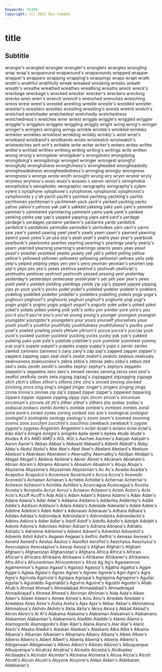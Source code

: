 ```yaml
---
Keywords: 31300
Copyright: (C) 2022 Ryu Yamada
---
```



# title

## Subtitle
wrangle's wrangled wrangler
wrangler's wranglers wrangles wrangling wrap wrap's wraparound wraparound's wraparounds wrapped
wrapper wrapper's wrappers wrapping wrapping's wrappings wraps wrapt wrath wrath's
wrathful wrathfully wreak wreaked wreaking wreaks wreath wreath's wreathe wreathed
wreathes wreathing wreaths wreck wreck's wreckage wreckage's wrecked wrecker wrecker's
wreckers wrecking wrecks wren wren's wrench wrench's wrenched wrenches wrenching
wrens wrest wrest's wrested wresting wrestle wrestle's wrestled wrestler wrestler's
wrestlers wrestles wrestling wrestling's wrests wretch wretch's wretched wretcheder wretchedest
wretchedly wretchedness wretchedness's wretches wrier wriest wriggle wriggle's wriggled wriggler
wriggler's wrigglers wriggles wriggling wriggly wright wring wring's wringer wringer's
wringers wringing wrings wrinkle wrinkle's wrinkled wrinkles wrinklier wrinklies wrinkliest
wrinkling wrinkly wrinkly's wrist wrist's wristband wristband's wristbands wrists wristwatch
wristwatch's wristwatches writ writ's writable write writer writer's writers writes
writhe writhe's writhed writhes writhing writing writing's writings writs written
wrong wrong's wrongdoer wrongdoer's wrongdoers wrongdoing wrongdoing's wrongdoings wronged wronger
wrongest wrongful wrongfully wrongfulness wrongfulness's wrongheaded wrongheadedly wrongheadedness wrongheadedness's wronging
wrongly wrongness wrongness's wrongs wrote wroth wrought wrung wry wryer
wryest wryly wryness wryness's wuss wuss's wusses x xenon xenon's
xenophobia xenophobia's xenophobic xerographic xerography xerography's xylem xylem's xylophone xylophone's
xylophones xylophonist xylophonist's xylophonists y y'all yacht yacht's yachted yachting
yachting's yachts yachtsman yachtsman's yachtsmen yack yack's yacked yacking yacks
yahoo yahoo's yahoos yak yak's yakked yakking yaks yam yam's
yammer yammer's yammered yammering yammers yams yank yank's yanked yanking
yanks yap yap's yapped yapping yaps yard yard's yardage yardage's
yardages yardarm yardarm's yardarms yards yardstick yardstick's yardsticks yarmulke yarmulke's
yarmulkes yarn yarn's yarns yaw yaw's yawed yawing yawl yawl's
yawls yawn yawn's yawned yawning yawns yaws yaws's ye yea
yea's yeah yeah's yeahs year year's yearbook yearbook's yearbooks yearlies
yearling yearling's yearlings yearly yearly's yearn yearned yearning yearning's yearnings
yearns years yeas yeast yeast's yeastier yeastiest yeasts yeasty yell
yell's yelled yelling yellow yellow's yellowed yellower yellowest yellowing yellowish
yellows yells yelp yelp's yelped yelping yelps yen yen's yens
yeoman yeoman's yeomen yep yep's yeps yes yes's yeses yeshiva
yeshiva's yeshivah yeshivah's yeshivahs yeshivas yeshivot yeshivoth yessed yessing yest
yesterday yesterday's yesterdays yesteryear yesteryear's yet yeti yew yew's yews
yield yield's yielded yielding yieldings yields yip yip's yipped yippee
yipping yips yo yock yock's yocks yodel yodel's yodeled yodeler
yodeler's yodelers yodeling yodelled yodeller yodeller's yodellers yodelling yodels yoga
yoga's yoghourt yoghourt's yoghourts yoghurt yoghurt's yoghurts yogi yogi's yogin
yogin's yogins yogis yogurt yogurt's yogurts yoke yoke's yoked yokel
yokel's yokels yokes yoking yolk yolk's yolks yon yonder yore
yore's you you'd you'll you're you's you've young young's younger
youngest youngish youngster youngster's youngsters your yours yourself yourselves yous
youth youth's youthful youthfully youthfulness youthfulness's youths yowl yowl's yowled
yowling yowls yttrium yttrium's yucca yucca's yuccas yuck yuck's yucked
yuckier yuckiest yucking yucks yucky yuk yuk's yukked yukking yuks
yule yule's yuletide yuletide's yum yummier yummiest yummy yup yup's
yuppie yuppie's yuppies yuppy yuppy's yups z zanier zanies zaniest
zaniness zaniness's zany zany's zap zap's zapped zapper zapper's zappers
zapping zaps zeal zeal's zealot zealot's zealots zealous zealously zealousness
zealousness's zebra zebra's zebras zebu zebu's zebus zed zed's zeds
zenith zenith's zeniths zephyr zephyr's zephyrs zeppelin zeppelin's zeppelins zero
zero's zeroed zeroes zeroing zeros zest zest's zestful zestfully zests
zeta zigzag zigzag's zigzagged zigzagging zigzags zilch zilch's zillion zillion's
zillions zinc zinc's zinced zincing zincked zincking zincs zing zing's
zinged zinger zinger's zingers zinging zings zinnia zinnia's zinnias zip
zip's zipped zipper zipper's zippered zippering zippers zippier zippiest zipping
zippy zips zircon zircon's zirconium zirconium's zircons zit zit's zither
zither's zithers zits zodiac zodiac's zodiacal zodiacs zombi zombi's zombie
zombie's zombies zombis zonal zone zone's zoned zones zoning zonked
zoo zoo's zoological zoologist zoologist's zoologists zoology zoology's zoom zoom's
zoomed zooming zooms zoos zucchini zucchini's zucchinis zwieback zwieback's zygote
zygote's zygotes Ångström Ångström's éclair éclair's éclairs éclat éclat's élan
élan's émigré émigré's émigrés épée épée's épées étude étude's études
A A's AMD AMD's AOL AOL's Aachen Aachen's Aaliyah Aaliyah's
Aaron Aaron's Abbas Abbas's Abbasid Abbasid's Abbott Abbott's Abby Abby's
Abdul Abdul's Abe Abe's Abel Abel's Abelard Abelard's Abelson Abelson's
Aberdeen Aberdeen's Abernathy Abernathy's Abidjan Abidjan's Abigail Abigail's Abilene Abilene's
Abner Abner's Abraham Abraham's Abram Abram's Abrams Abrams's Absalom Absalom's
Abuja Abuja's Abyssinia Abyssinia's Abyssinian Abyssinian's Ac Ac's Acadia Acadia's
Acapulco Acapulco's Accenture Accenture's Accra Accra's Acevedo Acevedo's Achaean Achaean's
Achebe Achebe's Achernar Achernar's Acheson Acheson's Achilles Achilles's Aconcagua Aconcagua's
Acosta Acosta's Acropolis Acrux Acrux's Actaeon Actaeon's Acton Acton's Acts
Acts's Acuff Acuff's Ada Ada's Adam Adam's Adams Adams's Adan
Adan's Adana Adana's Adar Adar's Addams Addams's Adderley Adderley's Addie
Addie's Addison Addison's Adela Adela's Adelaide Adelaide's Adele Adele's Adeline
Adeline's Aden Aden's Adenauer Adenauer's Adhara Adhara's Adidas Adidas's Adirondack
Adirondack's Adirondacks Adirondacks's Adkins Adkins's Adler Adler's Adolf Adolf's Adolfo
Adolfo's Adolph Adolph's Adonis Adonis's Adonises Adrian Adrian's Adriana Adriana's
Adriatic Adriatic's Adrienne Adrienne's Advent Advent's Adventist Adventist's Advents Advil
Advil's Aegean Aegean's Aelfric Aelfric's Aeneas Aeneas's Aeneid Aeneid's Aeolus
Aeolus's Aeroflot Aeroflot's Aeschylus Aeschylus's Aesculapius Aesculapius's Aesop Aesop's Afghan
Afghan's Afghani Afghani's Afghanistan Afghanistan's Afghans Africa Africa's African African's
Africans Afrikaans Afrikaans's Afrikaner Afrikaner's Afrikaners Afro Afro's Afrocentrism Afrocentrism's
Afros Ag Ag's Agamemnon Agamemnon's Agassi Agassi's Agassiz Agassiz's Agatha
Agatha's Aggie Aggie's Aglaia Aglaia's Agnes Agnes's Agnew Agnew's Agni
Agni's Agra Agra's Agricola Agricola's Agrippa Agrippa's Agrippina Agrippina's Aguilar
Aguilar's Aguinaldo Aguinaldo's Aguirre Aguirre's Agustin Agustin's Ahab Ahab's Ahmad
Ahmad's Ahmadabad Ahmadabad's Ahmadinejad Ahmadinejad's Ahmed Ahmed's Ahriman Ahriman's Aida
Aida's Aiken Aiken's Aileen Aileen's Aimee Aimee's Ainu Ainu's Airedale
Airedale's Airedales Aires Aires's Aisha Aisha's Ajax Ajax's Akbar Akbar's
Akhmatova Akhmatova's Akihito Akihito's Akita Akita's Akiva Akiva's Akkad Akkad's
Akron Akron's Al Al's Alabama Alabama's Alabaman Alabaman's Alabamans Alabamian
Alabamian's Alabamians Aladdin Aladdin's Alamo Alamo's Alamogordo Alamogordo's Alan Alan's
Alana Alana's Alar Alar's Alaric Alaric's Alaska Alaska's Alaskan Alaskan's
Alaskans Alba Alba's Albania Albania's Albanian Albanian's Albanians Albany Albany's
Albee Albee's Alberio Alberio's Albert Albert's Alberta Alberta's Alberto Alberto's
Albigensian Albigensian's Albion Albion's Albireo Albireo's Albuquerque Albuquerque's Alcatraz Alcatraz's
Alcestis Alcestis's Alcibiades Alcibiades's Alcindor Alcindor's Alcmena Alcmena's Alcoa Alcoa's
Alcott Alcott's Alcuin Alcuin's Alcyone Alcyone's Aldan Aldan's Aldebaran Aldebaran's
